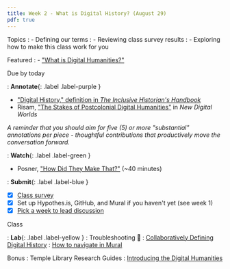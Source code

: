 ```yaml
---
title: Week 2 - What is Digital History? (August 29)
pdf: true
---
```


Topics
: - Defining our terms
: - Reviewing class survey results
: - Exploring how to make this class work for you

Featured
: - ["What is Digital Humanities?"](http://whatisdigitalhumanities.com/)

Due by today

: **Annotate**{: .label .label-purple }
  - ["Digital History," definition in *The Inclusive Historian's Handbook*](https://inclusivehistorian.com/digital-history/)
  - Risam, ["The Stakes of Postcolonial Digital Humanities"](https://github.com/HIST5152/pdfs/blob/main/Risam-New_Digital_Worlds_Postcolonial_Digital_Humanities-Chapter_1._The_Stakes_of_Postcolonial_Digital_Humanities.pdf?raw=true) in *New Digital Worlds*
  
*A reminder that you should aim for five (5) or more "substantial" annotations per piece - thoughtful contributions that productively move the conversation forward.*

: **Watch**{: .label .label-green }
  - Posner, ["How Did They Make That?"](https://archive.org/details/howdidtheymakethat) (~40 minutes)

: **Submit**{: .label .label-blue } 
  - [x] [Class survey](https://forms.office.com/r/seeNvBfMir)
  - [x] Set up Hypothes.is, GitHub, and Mural if you haven't yet (see week 1)
  - [x] [Pick a week to lead discussion](https://tuprd-my.sharepoint.com/:x:/g/personal/tug81708_temple_edu/EacAt-yDPZ9Cnn2HSiWRaYABUyCfnsv_-a2PTT--gvgWRQ?e=2gJPlT)

Class

: **Lab**{: .label .label-yellow } 
: Troubleshooting 🔧
: [Collaboratively Defining Digital History](https://app.mural.co/invitation/mural/digitalhistoryfall20226051/1661185235378?sender=uf8efadd416870c5b91552745&key=449e8dcc-e6d3-4e6a-9043-9ec4d8b23013)
    : [How to navigate in Mural](https://learning.mural.co/courses/getting-started#navigating-around-the-mural)

Bonus
: Temple Library Research Guides
    : [Introducing the Digital Humanities](https://guides.temple.edu/digitalhumanities)

